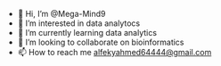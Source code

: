 - 👋 Hi, I’m @Mega-Mind9
- 👀 I’m interested in data analytocs
- 🌱 I’m currently learning data analytics
- 💞️ I’m looking to collaborate on bioinformatics
- 📫 How to reach me alfekyahmed64444@gmail.com


<!---
Mega-Mind9/Mega-Mind9 is a ✨ special ✨ repository because its `README.md` (this file) appears on your GitHub profile.
You can click the Preview link to take a look at your changes.
--->
